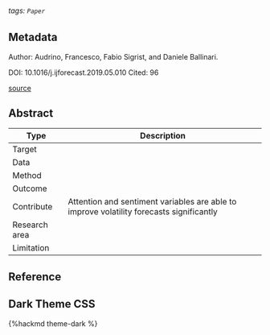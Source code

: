 ###### tags: `Paper`

## Metadata

Author: Audrino, Francesco, Fabio Sigrist, and Daniele Ballinari.

DOI: 10.1016/j.ijforecast.2019.05.010
Cited: 96

[source](https://www-sciencedirect-com.nutc.idm.oclc.org/science/article/pii/S0169207019301645)

## Abstract

| Type          | Description                                                                               |
| ------------- | ----------------------------------------------------------------------------------------- |
| Target        |                                                                                           |
| Data          |                                                                                           |
| Method        |                                                                                           |
| Outcome       |                                                                                           |
| Contribute    | Attention and sentiment variables are able to improve volatility forecasts significantly |
| Research area |                                                                                           |
| Limitation    |                                                                                           |

## Reference

## Dark Theme CSS

{%hackmd theme-dark %}